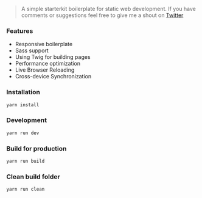 > A simple starterkit boilerplate for static web development. If you have comments or suggestions feel free to give me a shout on [Twitter](http://twitter.com/mypum)

### Features
- Responsive boilerplate
- Sass support
- Using Twig for building pages
- Performance optimization
- Live Browser Reloading
- Cross-device Synchronization


### Installation
```bash
yarn install
```

### Development
```bash
yarn run dev
```

### Build for production
```bash
yarn run build
```

### Clean build folder
```bash
yarn run clean
```
